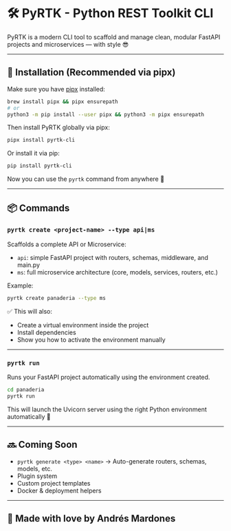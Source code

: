 # 🛠️ PyRTK - Python REST Toolkit CLI

PyRTK is a modern CLI tool to scaffold and manage clean, modular FastAPI projects and microservices — with style 😎

---

## 🚀 Installation (Recommended via pipx)

Make sure you have [pipx](https://pypa.github.io/pipx/) installed:

```bash
brew install pipx && pipx ensurepath
# or
python3 -m pip install --user pipx && python3 -m pipx ensurepath
```

Then install PyRTK globally via pipx:

```bash
pipx install pyrtk-cli
```

Or install it via pip:

```bash
pip install pyrtk-cli
```

Now you can use the `pyrtk` command from anywhere 🎉

---

## 📦 Commands

### `pyrtk create <project-name> --type api|ms`

Scaffolds a complete API or Microservice:

- `api`: simple FastAPI project with routers, schemas, middleware, and main.py
- `ms`: full microservice architecture (core, models, services, routers, etc.)

Example:

```bash
pyrtk create panaderia --type ms
```

✅ This will also:
- Create a virtual environment inside the project
- Install dependencies
- Show you how to activate the environment manually

---

### `pyrtk run`

Runs your FastAPI project automatically using the environment created.

```bash
cd panaderia
pyrtk run
```

This will launch the Uvicorn server using the right Python environment automatically 🚀

---

## 🔜 Coming Soon

- `pyrtk generate <type> <name>` → Auto-generate routers, schemas, models, etc.
- Plugin system
- Custom project templates
- Docker & deployment helpers

---

## 🧡 Made with love by Andrés Mardones
